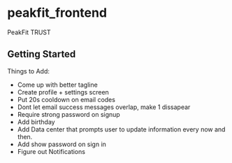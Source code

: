 # peakfit_frontend

PeakFit TRUST

## Getting Started

Things to Add:
- Come up with better tagline
- Create profile + settings screen
- Put 20s cooldown on email codes 
- Dont let email success messages overlap, make 1 dissapear
- Require strong password on signup
- Add birthday 
- Add Data center that prompts user to update information every now and then.
- Add show password on sign in 
- Figure out Notifications